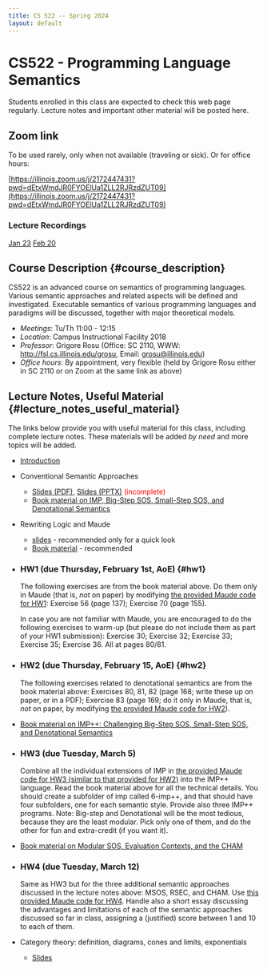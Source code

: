 ```yaml
---
title: CS 522 -- Spring 2024
layout: default
---
```


# CS522 - Programming Language Semantics

Students enrolled in this class are expected to check this web page
regularly. Lecture notes and important other material will be posted
here.

## Zoom link

To be used rarely, only when not available (traveling or sick).  Or for office hours:

[https://illinois.zoom.us/j/2172447431?pwd=dEtxWmdJR0FYOElUa1ZLL2RJRzdZUT09](https://illinois.zoom.us/j/2172447431?pwd=dEtxWmdJR0FYOElUa1ZLL2RJRzdZUT09)

### Lecture Recordings

[Jan 23](https://illinois.zoom.us/rec/share/Qb0Bwcu7Ow04XuUKsHti894PgwRmQhZcC5e-FP5y05NdKHVMJU9irvQw0UfNeSfT.RONFV3eANEMYo4dq)
[Feb 20](https://illinois.zoom.us/rec/share/3adC_b6gC4o6-kdR3etwJO3dVKwmhzdN5v-5bHvM9AE1CXm5weZhp9buSK6L-m5a.m2CzO5XoOJjfKtzo)

## Course Description {#course_description}

CS522 is an advanced course on semantics of programming languages.
Various semantic approaches and related aspects will be defined and
investigated. Executable semantics of various programming languages and
paradigms will be discussed, together with major theoretical models.

-   *Meetings*: Tu/Th 11:00 - 12:15
-   *Location*: Campus Instructional Facility 2018
-   *Professor*: Grigore Rosu (Office: SC 2110, WWW: <http://fsl.cs.illinois.edu/grosu>, Email: grosu@illinois.edu)
-   *Office hours*: By appointment, very flexible (held by Grigore Rosu either in SC 2110 or on Zoom at the same link as above)

## Lecture Notes, Useful Material {#lecture_notes_useful_material}

The links below provide you with useful material for this class,
including complete lecture notes. These materials will be added *by
need* and more topics will be added.

-   [Introduction](01-Introduction.pdf)

-   Conventional Semantic Approaches

    -   [Slides (PDF)](02-Conventional-Executable-Semantics.pdf),
        [Slides (PPTX)](02-Conventional-Executable-Semantics.pptx)
        <font color=red>(incomplete)</font>
    -   [Book material on IMP, Big-Step SOS, Small-Step SOS, and Denotational
        Semantics](CS522-Spring-2024-basic-semantics.pdf)

-   Rewriting Logic and Maude

    -   [slides](CS522-Spring-2024-Maude.pdf) - recommended only for a quick look
    -   [Book material](CS522-Spring-2024-Maude-book.pdf) - recommended
 
-   ### HW1 (due Thursday, February 1st, AoE) {#hw1}

    The following exercises are from the book material above. Do them only in
    Maude (that is, *not* on paper) by modifying [the provided Maude code for
    HW1](CS522-Spring-2024-Maude-HW1.zip): Exercise 56 (page 137); Exercise 70
    (page 155).

    In case you are not familiar with Maude, you are encouraged to do the
    following exercises to warm-up (but please do not include them as part of
    your HW1 submission): Exercise 30; Exercise 32; Exercise 33; Exercise 35;
    Exercise 36. All at pages 80/81.

-   ### HW2 (due Thursday, February 15, AoE) {#hw2}

    The following exercises related to denotational semantics are from the book
    material above: Exercises 80, 81, 82 (page 168; write these up on paper, or
    in a PDF); Exercise 83 (page 169; do it only in Maude, that is, *not* on
    paper, by modifying [the provided Maude code for
    HW2](CS522-Spring-2024-Maude-HW2.zip)).

-   [Book material on IMP++: Challenging Big-Step SOS, Small-Step SOS, and
    Denotational Semantics](CS522-Spring-2024-IMP++.pdf)

-   ### HW3 (due Tuesday, March 5)

    Combine all the individual extensions of IMP in [the provided Maude code for
    HW3 (similar to that provided for HW2)](CS522-Spring-2024-Maude-HW3.zip) into the IMP++ language. Read the book
    material above for all the technical details. You should create a subfolder
    of imp called 6-imp++, and that should have four subfolders, one for each
    semantic style. Provide also three IMP++ programs.  Note: Big-step and Denotational will be the most tedious, because they are the least modular.  Pick only one of them, and do the other for fun and extra-credit (if you want it).

-  [Book material on Modular SOS, Evaluation Contexts, and the CHAM](CS522-Spring-2024-MSOS-RSEC-CHAM.pdf)

-   ### HW4 (due Tuesday, March 12)

    Same as HW3 but for the three additional semantic approaches discussed in the
    lecture notes above: MSOS, RSEC, and CHAM. Use
    [this provided Maude code for HW4](CS522-Spring-2024-Maude-HW4.zip).
    Handle also a short essay discussing the advantages and limitations of each of
    the semantic approaches discussed so far in class, assigning a (justified) score
    between 1 and 10 to each of them.

-   Category theory: definition, diagrams, cones and limits, exponentials

    -   [Slides](CS522-Spring-2024-Category-Theory-slides.pdf)
